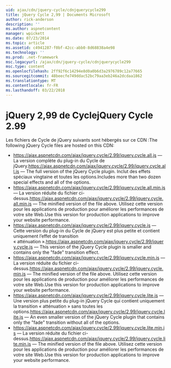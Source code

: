 ```yaml
---
uid: ajax/cdn/jquery-cycle/cdnjquerycycle299
title: jQuery Cycle 2,99 | Documents Microsoft
author: rick-anderson
description: ''
ms.author: aspnetcontent
manager: wpickett
ms.date: 07/23/2014
ms.topic: article
ms.assetid: c4941287-f0bf-42cc-abb0-8d68838a4e98
ms.technology: ''
ms.prod: .net-framework
msc.legacyurl: /ajax/cdn/jquery-cycle/cdnjquerycycle299
msc.type: content
ms.openlocfilehash: 2ff92f6c14294e8d0a0b6d3a2976789c12a77665
ms.sourcegitcommit: 48beecfe749ddac52bc79aa3eb246a2dcdaa1862
ms.translationtype: MT
ms.contentlocale: fr-FR
ms.lasthandoff: 03/22/2018
---
```

<a name="jquery-cycle-299"></a><span data-ttu-id="52add-102">jQuery 2,99 de Cycle</span><span class="sxs-lookup"><span data-stu-id="52add-102">jQuery Cycle 2.99</span></span>
====================
<span data-ttu-id="52add-103">Les fichiers de Cycle de jQuery suivants sont hébergés sur ce CDN :</span><span class="sxs-lookup"><span data-stu-id="52add-103">The following jQuery Cycle files are hosted on this CDN:</span></span>

- <span data-ttu-id="52add-104">https://ajax.aspnetcdn.com/ajax/jquery.cycle/2.99/jquery.cycle.all.js &mdash; La version complète du plug-in du Cycle de jQuery.</span><span class="sxs-lookup"><span data-stu-id="52add-104">https://ajax.aspnetcdn.com/ajax/jquery.cycle/2.99/jquery.cycle.all.js &mdash; The full version of the jQuery Cycle plugin.</span></span> <span data-ttu-id="52add-105">Inclut des effets spéciaux vingtaine et toutes les options.</span><span class="sxs-lookup"><span data-stu-id="52add-105">Includes more than two dozen special effects and all of the options.</span></span>
- <span data-ttu-id="52add-106">https://ajax.aspnetcdn.com/ajax/jquery.cycle/2.99/jquery.cycle.all.min.js &mdash; La version réduite du fichier ci-dessus.</span><span class="sxs-lookup"><span data-stu-id="52add-106">https://ajax.aspnetcdn.com/ajax/jquery.cycle/2.99/jquery.cycle.all.min.js &mdash; The minified version of the file above.</span></span> <span data-ttu-id="52add-107">Utilisez cette version pour les applications de production pour améliorer les performances de votre site Web.</span><span class="sxs-lookup"><span data-stu-id="52add-107">Use this version for production applications to improve your website performance.</span></span>
- <span data-ttu-id="52add-108">https://ajax.aspnetcdn.com/ajax/jquery.cycle/2.99/jquery.cycle.js &mdash; Cette version du plug-in du Cycle de jQuery est plus petite et contient uniquement l’effet de transition « atténuation ».</span><span class="sxs-lookup"><span data-stu-id="52add-108">https://ajax.aspnetcdn.com/ajax/jquery.cycle/2.99/jquery.cycle.js &mdash; This version of the jQuery Cycle plugin is smaller and contains only the "fade" transition effect.</span></span>
- <span data-ttu-id="52add-109">https://ajax.aspnetcdn.com/ajax/jquery.cycle/2.99/jquery.cycle.min.js &mdash; La version réduite du fichier ci-dessus.</span><span class="sxs-lookup"><span data-stu-id="52add-109">https://ajax.aspnetcdn.com/ajax/jquery.cycle/2.99/jquery.cycle.min.js &mdash; The minified version of the file above.</span></span> <span data-ttu-id="52add-110">Utilisez cette version pour les applications de production pour améliorer les performances de votre site Web.</span><span class="sxs-lookup"><span data-stu-id="52add-110">Use this version for production applications to improve your website performance.</span></span>
- <span data-ttu-id="52add-111">https://ajax.aspnetcdn.com/ajax/jquery.cycle/2.99/jquery.cycle.lite.js &mdash; Une version plus petite du plug-in jQuery Cycle qui contient uniquement la transition « atténuation » sans toutes les options.</span><span class="sxs-lookup"><span data-stu-id="52add-111">https://ajax.aspnetcdn.com/ajax/jquery.cycle/2.99/jquery.cycle.lite.js &mdash; An even smaller version of the jQuery Cycle plugin that contains only the "fade" transition without all of the options.</span></span>
- <span data-ttu-id="52add-112">https://ajax.aspnetcdn.com/ajax/jquery.cycle/2.99/jquery.cycle.lite.min.js &mdash; La version réduite du fichier ci-dessus.</span><span class="sxs-lookup"><span data-stu-id="52add-112">https://ajax.aspnetcdn.com/ajax/jquery.cycle/2.99/jquery.cycle.lite.min.js &mdash; The minified version of the file above.</span></span> <span data-ttu-id="52add-113">Utilisez cette version pour les applications de production pour améliorer les performances de votre site Web.</span><span class="sxs-lookup"><span data-stu-id="52add-113">Use this version for production applications to improve your website performance.</span></span>
